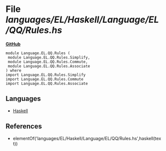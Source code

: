 # File _languages/EL/Haskell/Language/EL/QQ/Rules.hs_
**[GitHub](https://github.com/softlang/yas/blob/master/languages/EL/Haskell/Language/EL/QQ/Rules.hs)**
```
module Language.EL.QQ.Rules (
 module Language.EL.QQ.Rules.Simplify,
 module Language.EL.QQ.Rules.Commute,
 module Language.EL.QQ.Rules.Associate
) where
import Language.EL.QQ.Rules.Simplify
import Language.EL.QQ.Rules.Commute
import Language.EL.QQ.Rules.Associate
```

## Languages
* [Haskell](../languages/Haskell.md)

## References
* elementOf('languages/EL/Haskell/Language/EL/QQ/Rules.hs',haskell(text))
